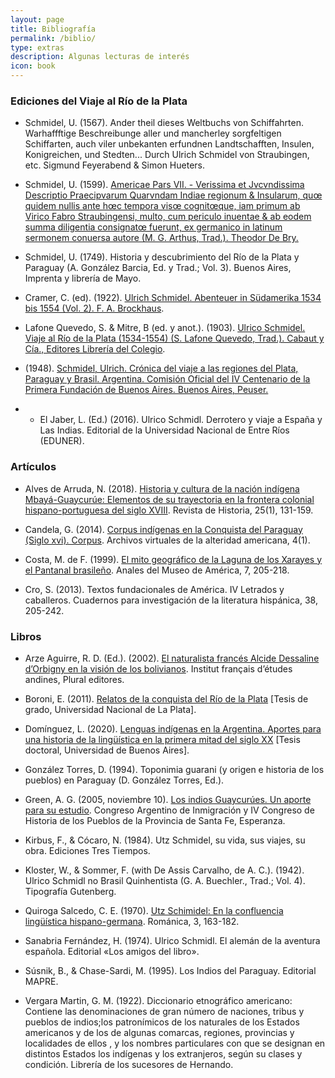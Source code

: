 ```yaml
---
layout: page
title: Bibliografía
permalink: /biblio/
type: extras
description: Algunas lecturas de interés
icon: book
---
```



### Ediciones del Viaje al Río de la Plata

* Schmidel, U. (1567). Ander theil dieses Weltbuchs von Schiffahrten. Warhaffftige Beschreibunge aller und mancherley sorgfeltigen Schiffarten, auch viler unbekanten erfundnen Landtschafften, Insulen, Konigreichen, und Stedten... Durch Ulrich Schmidel von Straubingen, etc. Sigmund Feyerabend & Simon Hueters.

* Schmidel, U. (1599). [Americae Pars VII. - Verissima et Jvcvndissima Descriptio Praecipvarum Quarvndam Indiae regionum & Insularum, quœ quidem nullis ante hœc tempora visœ cognitœque, iam primum ab Virico Fabro Straubingensi, multo, cum periculo inuentae & ab eodem summa diligentia consignatœ fuerunt, ex germanico in latinum sermonem conuersa autore (M. G. Arthus, Trad.). Theodor De Bry.](https://archive.org/details/verahistoriaadmi00schm)

* Schmidel, U. (1749). Historia y descubrimiento del Río de la Plata y Paraguay (A. González Barcia, Ed. y Trad.; Vol. 3). Buenos Aires, Imprenta y librería de Mayo.

* Cramer, C. (ed). (1922). [Ulrich Schmidel. Abenteuer in Südamerika 1534 bis 1554 (Vol. 2). F. A. Brockhaus](https://archive.org/details/abenteuerinsudam00schm/mode/1up?view=theater).

* Lafone Quevedo, S. & Mitre, B (ed. y anot.). (1903). [Ulrico Schmidel. Viaje al Río de la Plata (1534-1554) (S. Lafone Quevedo, Trad.). Cabaut y Cía., Editores Librería del Colegio](https://archive.org/details/ldpd_11899125_000/page/n14/mode/1up?view=theater&q=1567).

* (1948). [Schmidel, Ulrich. Crónica del viaje a las regiones del Plata, Paraguay y Brasil. Argentina. Comisión Oficial del IV Centenario de la Primera Fundación de Buenos Aires. Buenos Aires, Peuser.](https://repositoriouba.sisbi.uba.ar/gsdl/cgi-bin/library.cgi?e=d-10000-00---off-0centenario--00-2----0-10-0---0---0direct-10----4-------0-1l--10-es-Zz-1---20-about---00-3-1-00-00--4--0--0-0-01-00-0utfZz-8-00&a=d&c=centenario&cl=CL1&d=ihaya_co4cfba_6_ulrico-ihaya_co4cfba_6_ulrico_pdf)

* * El Jaber, L. (Ed.) (2016). Ulrico Schmidl. Derrotero y viaje a España y Las Indias. Editorial de la Universidad Nacional de Entre Ríos (EDUNER).


### Artículos

* Alves de Arruda, N. (2018). [Historia y cultura de la nación indígena Mbayá-Guaycurúe: Elementos de su trayectoria en la frontera colonial hispano-portuguesa del siglo XVIII](https://doi.org/http://dx.doi.org/10.4067/S0717-88322018000100131). Revista de Historia, 25(1), 131-159. 

* Candela, G. (2014). [Corpus indígenas en la Conquista del Paraguay (Siglo xvi). Corpus](https://doi.org/10.4000/corpusarchivos.718). Archivos virtuales de la alteridad americana, 4(1). 

* Costa, M. de F. (1999). [El mito geográfico de la Laguna de los Xarayes y el Pantanal brasileño](http://www.fuesp.com/publicaciones_revistas_numeros_articulos.asp?cdnumero=146). Anales del Museo de América, 7, 205-218.

* Cro, S. (2013). Textos fundacionales de América. IV Letrados y caballeros. Cuadernos para investigación de la literatura hispánica, 38, 205-242. 


### Libros

* Arze Aguirre, R. D. (Ed.). (2002). [El naturalista francés Alcide Dessaline d’Orbigny en la visión de los bolivianos](https://doi.org/10.4000/books.ifea.3851). Institut français d’études andines, Plural editores. 

* Boroni, E. (2011). [Relatos de la conquista del Río de la Plata](https://sedici.unlp.edu.ar/handle/10915/142257) [Tesis de grado, Universidad Nacional de La Plata]. 

* Domínguez, L. (2020). [Lenguas indígenas en la Argentina. Aportes para una historia de la lingüística en la primera mitad del siglo XX](http://repositorio.filo.uba.ar/handle/filodigital/12181) [Tesis doctoral, Universidad de Buenos Aires]. 

* González Torres, D. (1994). Toponimia guarani (y origen e historia de los pueblos) en Paraguay (D. González Torres, Ed.).

* Green, A. G. (2005, noviembre 10). [Los indios Guaycurúes. Un aporte para su estudio](http://www.santafe-conicet.gov.ar/sipar/2005_inmigracion/green_2.doc). Congreso Argentino de Inmigración y IV Congreso de Historia de los Pueblos de la Provincia de Santa Fe, Esperanza. 

* Kirbus, F., & Cócaro, N. (1984). Utz Schmidel, su vida, sus viajes, su obra. Ediciones Tres Tiempos.

* Kloster, W., & Sommer, F. (with De Assis Carvalho,  de A. C.). (1942). Ulrico Schmidl no Brasil Quinhentista (G. A. Buechler., Trad.; Vol. 4). Tipografía Gutenberg.

* Quiroga Salcedo, C. E. (1970). [Utz Schimidel: En la confluencia lingüística hispano-germana](http://sedici.unlp.edu.ar/handle/10915/14234). Románica, 3, 163-182. 

* Sanabria Fernández, H. (1974). Ulrico Schmidl. El alemán de la aventura española. Editorial «Los amigos del libro».

* Súsnik, B., & Chase-Sardi, M. (1995). Los Indios del Paraguay. Editorial MAPRE.

* Vergara Martin, G. M. (1922). Diccionario etnográfico americano: Contiene las denominaciones de gran número de naciones, tribus y pueblos de indios;los patronímicos de los naturales de los Estados americanos y de los de algunas comarcas, regiones, provincias y localidades de ellos , y los nombres particulares con que se designan en distintos Estados los indígenas y los extranjeros, según su clases y condición. Librería de los sucesores de Hernando.


